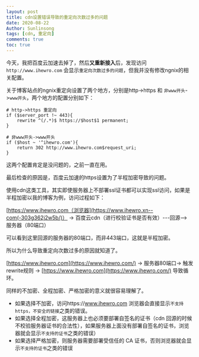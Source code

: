 ```yaml
---
layout: post
title: cdn设置错误导致的重定向次数过多的问题
date: 2020-08-22
Author: Sunlinsong
tags: [cdn, 重定向]
comments: true
toc: true
---
```


今天，我把百度云加速去掉了，然后**又重新接入**后，发现访问`http://www.ihewro.com` 会显示`重定向次数过多的问题`，但我并没有修改ngnix的相关配置。

关于博客站点的ngnix重定向设置了两个地方，分别是http->https 和 `非www开头`->`www开头`，两个地方的配置分别如下：

```nginx
# http->https 重定向
if ($server_port !~ 443){
    rewrite ^(/.*)$ https://$host$1 permanent;
}

# 非www开头->www开头
if ($host ~ '^ihewro.com'){
    return 302 http://www.ihewro.com$request_uri;
}
```

这两个配置肯定是没问题的，之前一直在用。

最后检查的原因是，百度云加速的https设置为了半程加密导致的问题。

使用cdn这类工具，其实即使服务器上不部署ssl证书都可以实现ssl访问，如果是半程加密以我的博客为例，访问过程如下：

[https://www.ihewro.com（浏览器](https://www.ihewro.xn--com(-303g362j2w5b/)） -> 百度云cdn（进行校验证书是否有效）---回源--> 服务器（80端口）

可以看到这里回源的服务器的80端口，而非443端口，这就是半程加密。

所以为什么导致重定向次数过多的原因就知道了。

[https://www.ihewro.com](https://www.ihewro.com/) -> 服务器80端口-> 触发rewrite规则 -> [https://www.ihewro.com](https://www.ihewro.com/) 导致循环。

同样的不加密、全程加密、严格加密的意义就很容易理解了。

- 如果选择不加密，访问https://www.ihewro.com 浏览器会直接显示`不支持https，不安全的链接`之类的错误。
- 如果选择全程加密，这服务器上也必须要部署自签名的证书（cdn 回源的时候不校验服务器证书的合法性），如果服务器上面没有部署自签名的证书，浏览器就会显示`不支持的证书`之类的错误）
- 如果选择严格加密，则服务器需要部署受信任的 CA 证书，否则浏览器就会显示`不支持的证书`之类的错误
